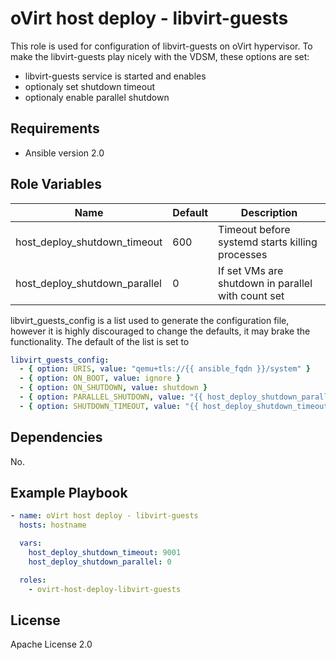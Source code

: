 oVirt host deploy - libvirt-guests
=============================

This role is used for configuration of libvirt-guests on oVirt hypervisor.
To make the libvirt-guests play nicely with the VDSM, these options are set:
  - libvirt-guests service is started and enables
  - optionaly set shutdown timeout
  - optionaly enable parallel shutdown

Requirements
------------

 * Ansible version 2.0

Role Variables
--------------

| Name                          | Default |  Description                                       |
|-------------------------------|---------|----------------------------------------------------|
| host_deploy_shutdown_timeout  |     600 | Timeout before systemd starts killing processes    |
| host_deploy_shutdown_parallel |       0 | If set VMs are shutdown in parallel with count set |

libvirt_guests_config is a list used to generate the configuration
file, however it is highly discouraged to change the defaults,
it may brake the functionality.
The default of the list is set to

```yaml
libvirt_guests_config:
  - { option: URIS, value: "qemu+tls://{{ ansible_fqdn }}/system" }
  - { option: ON_BOOT, value: ignore }
  - { option: ON_SHUTDOWN, value: shutdown }
  - { option: PARALLEL_SHUTDOWN, value: "{{ host_deploy_shutdown_parallel }}" }
  - { option: SHUTDOWN_TIMEOUT, value: "{{ host_deploy_shutdown_timeout }}" }
```

Dependencies
------------

No.

Example Playbook
----------------

```yaml
- name: oVirt host deploy - libvirt-guests
  hosts: hostname

  vars:
    host_deploy_shutdown_timeout: 9001
    host_deploy_shutdown_parallel: 0

  roles:
    - ovirt-host-deploy-libvirt-guests
```

License
-------

Apache License 2.0
